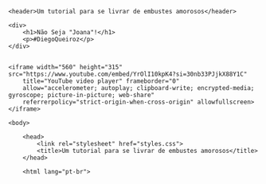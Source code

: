 <body>

    <header>Um tutorial para se livrar de embustes amorosos</header>

    <div>
        <h1>Não Seja "Joana"!</h1>
        <p>#DiegoQueiroz</p>
    </div>


    <iframe width="560" height="315" src="https://www.youtube.com/embed/YrOlI10kpK4?si=30nb33PJjkX88Y1C"
        title="YouTube video player" frameborder="0"
        allow="accelerometer; autoplay; clipboard-write; encrypted-media; gyroscope; picture-in-picture; web-share"
        referrerpolicy="strict-origin-when-cross-origin" allowfullscreen></iframe>

    <body>

        <head>
            <link rel="stylesheet" href="styles.css">
            <title>Um tutorial para se livrar de embustes amorosos</title>
        </head>

        <html lang="pt-br">
</html>

